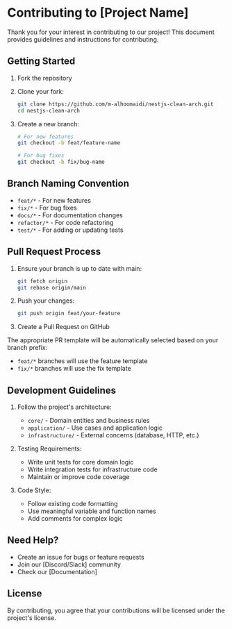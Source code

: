 # Contributing to [Project Name]

Thank you for your interest in contributing to our project! This document provides guidelines and instructions for contributing.

## Getting Started

1. Fork the repository
2. Clone your fork:

   ```bash
   git clone https://github.com/m-alhoomaidi/nestjs-clean-arch.git
   cd nestjs-clean-arch
   ```

3. Create a new branch:

   ```bash
   # For new features
   git checkout -b feat/feature-name

   # For bug fixes
   git checkout -b fix/bug-name
   ```

## Branch Naming Convention

- `feat/*` - For new features
- `fix/*` - For bug fixes
- `docs/*` - For documentation changes
- `refactor/*` - For code refactoring
- `test/*` - For adding or updating tests

## Pull Request Process

1. Ensure your branch is up to date with main:

   ```bash
   git fetch origin
   git rebase origin/main
   ```

2. Push your changes:

   ```bash
   git push origin feat/your-feature
   ```

3. Create a Pull Request on GitHub

The appropriate PR template will be automatically selected based on your branch prefix:

- `feat/*` branches will use the feature template
- `fix/*` branches will use the fix template

## Development Guidelines

1. Follow the project's architecture:

   - `core/` - Domain entities and business rules
   - `application/` - Use cases and application logic
   - `infrastructure/` - External concerns (database, HTTP, etc.)

2. Testing Requirements:

   - Write unit tests for core domain logic
   - Write integration tests for infrastructure code
   - Maintain or improve code coverage

3. Code Style:
   - Follow existing code formatting
   - Use meaningful variable and function names
   - Add comments for complex logic

## Need Help?

- Create an issue for bugs or feature requests
- Join our [Discord/Slack] community
- Check our [Documentation]

## License

By contributing, you agree that your contributions will be licensed under the project's license.
